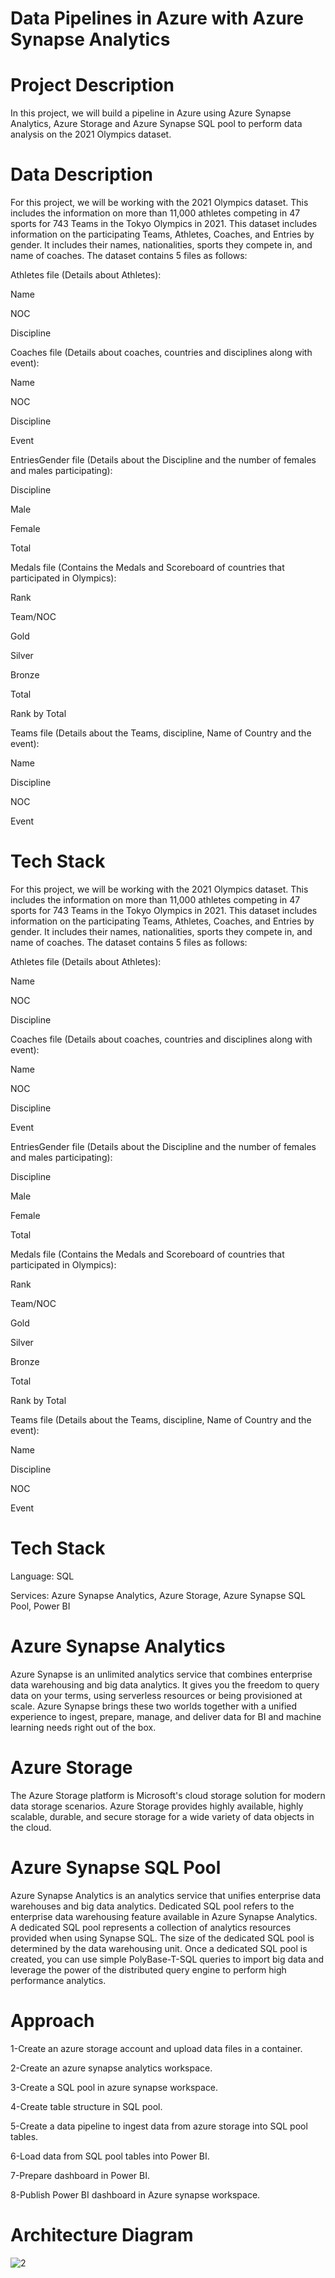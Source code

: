 # Data Pipelines in Azure with Azure Synapse Analytics

# Project Description

In this project, we will build a pipeline in Azure using Azure Synapse Analytics, Azure Storage and Azure Synapse SQL pool to perform data analysis on the 2021 Olympics dataset.

# Data Description

For this project, we will be working with the 2021 Olympics dataset. This includes the information on more than 11,000 athletes competing in 47 sports for 743 Teams in the Tokyo Olympics in 2021. This dataset includes information on the participating Teams, Athletes, Coaches, and Entries by gender. It includes their names, nationalities, sports they compete in, and name of coaches. The dataset contains 5 files as follows:

Athletes file (Details about Athletes):

Name

NOC

Discipline

 

Coaches file (Details about coaches, countries and disciplines along with event):

Name

NOC

Discipline

Event

 

EntriesGender file (Details about the Discipline and the number of females and males participating):

Discipline

Male

Female

Total

 

Medals file (Contains the Medals and Scoreboard of countries that participated in Olympics):

Rank

Team/NOC

Gold

Silver

Bronze

Total

Rank by Total




Teams file (Details about the Teams, discipline, Name of Country and the event):

Name

Discipline

NOC

Event

# Tech Stack

For this project, we will be working with the 2021 Olympics dataset. This includes the information on more than 11,000 athletes competing in 47 sports for 743 Teams in the Tokyo Olympics in 2021. This dataset includes information on the participating Teams, Athletes, Coaches, and Entries by gender. It includes their names, nationalities, sports they compete in, and name of coaches. The dataset contains 5 files as follows:

Athletes file (Details about Athletes):

Name

NOC

Discipline

 

Coaches file (Details about coaches, countries and disciplines along with event):

Name

NOC

Discipline

Event

 

EntriesGender file (Details about the Discipline and the number of females and males participating):

Discipline

Male

Female

Total

 

Medals file (Contains the Medals and Scoreboard of countries that participated in Olympics):

Rank

Team/NOC

Gold

Silver

Bronze

Total

Rank by Total



Teams file (Details about the Teams, discipline, Name of Country and the event):

Name

Discipline

NOC

Event

# Tech Stack

Language: SQL

Services: Azure Synapse Analytics, Azure Storage, Azure Synapse SQL Pool, Power BI

# Azure Synapse Analytics

Azure Synapse is an unlimited analytics service that combines enterprise data warehousing and big data analytics. It gives you the freedom to query data on your terms, using serverless resources or being provisioned  at scale. Azure Synapse brings these two worlds together with a unified experience to ingest, prepare, manage, and deliver data for  BI and machine learning needs right out of the box.

# Azure Storage

The Azure Storage platform is Microsoft's cloud storage solution for modern data storage scenarios. Azure Storage provides highly available, highly scalable, durable, and secure storage for a wide variety of data objects in the cloud.

# Azure Synapse SQL Pool

Azure Synapse Analytics is an analytics service that unifies enterprise data warehouses and big data analytics. Dedicated SQL pool refers to the enterprise data warehousing feature available in Azure Synapse Analytics. A dedicated SQL pool represents a collection of analytics resources provided when using Synapse SQL. The size of the dedicated SQL pool is determined by the data warehousing unit. Once a dedicated SQL pool is created, you can use simple PolyBase-T-SQL queries to import big data  and leverage the power of the distributed query engine to perform high performance analytics.


 # Approach

1-Create an azure storage account and upload data files in a container.

2-Create an azure synapse analytics workspace.

3-Create a SQL pool in azure synapse workspace.

4-Create table structure in SQL pool.

5-Create a data pipeline to ingest data from azure storage into SQL pool tables.

6-Load data from SQL pool tables into Power BI.

7-Prepare dashboard in Power BI.

8-Publish Power BI dashboard in Azure synapse workspace.

# Architecture Diagram

![2](https://github.com/redjules/Data-Pipelines-in-Azure-with-Azure-Synapse-Analytics/assets/106017493/2080059b-ebd3-41d3-9907-f69bb4ebdd20)
